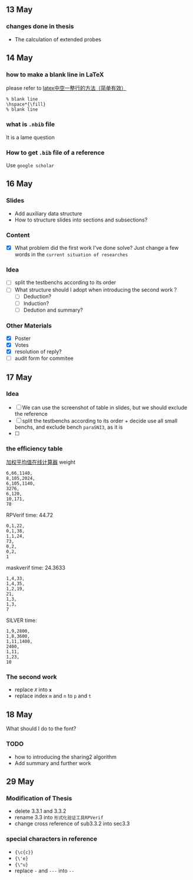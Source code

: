 ## 13 May
### changes done in thesis
  - The calculation of extended probes

## 14 May
### how to make a blank line in LaTeX
please refer to [latex中空一整行的方法（简单有效）](https://blog.csdn.net/Northernland/article/details/83625715)

	% blank line
	\hspace*{\fill}
	% blank line

### what is `.nbib` file
It is a lame question

### How to get `.bib` file of a reference
Use `google scholar`

## 16 May
### Slides
  - Add auxiliary data structure
  - How to structure slides into sections and subsections?


### Content
  - [x] What problem did the first work I've done solve? Just change a few words in the `current situation of researches`


### Idea
  - [ ] split the testbenchs according to its order
  - [ ] What structure should I adopt when introducing the second work？
  	+ [ ] Deduction? 
  	+ [ ] Induction?
  	+ [ ] Dedution and summary? 

### Other Materials
  - [x] Poster
  - [x] Votes
  - [x] resolution of reply?
  - [ ] audit form for commitee

## 17 May
### Idea
  - [ ] We can use the screenshot of table in slides, but we should exclude the reference
  - [ ] split the testbenchs according to its order
  		+ decide use all small benchs, and exclude bench `paraSNI3`, as it is 
  - [ ] 

### the efficiency table
[加权平均值在线计算器](https://www.99cankao.com/statistics/weighted-mean-calculator.php)
weight

	6,66,1140,
	8,105,2024,
	6,105,1140,
	3276,
	6,120,
	10,171,
	78

RPVerif time: 44.72

	0,1,22,
	0,1,38,
	1,1,24,
	73,
	0,2,
	0,2,
	1

maskverif time: 24.3633

	1,4,33,
	1,4,35,
	1,2,19,
	21,
	1,3,
	1,3,
	7

SILVER time: 

	1,9,2800,
	1,8,3600,
	1,11,1400,
	2400,
	1,11,
	1,23,
	10

### The second work
  - replace *`X`* into **`x`**
  - replace index `m` and `n` to `p` and `t`

## 18 May
What should I do to the font?

### TODO
  - how to introducing the sharing2 algorithm
  - Add summary and further work


## 29 May
### Modification of Thesis
  - delete 3.3.1 and 3.3.2
  - rename 3.3 into `形式化验证工具RPVerif`
  - change cross reference of sub3.3.2 into sec3.3
### special characters in reference
  - `{\c{c}}`
  - `{\'e}`
  - `{\"u}`
  - replace ` - ` and ` --- ` into ` -- `
